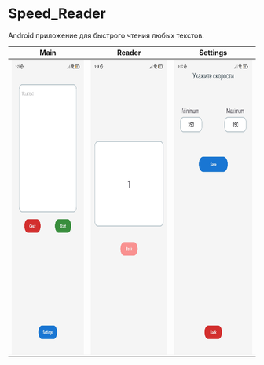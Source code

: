 # Speed_Reader
Android приложение для быстрого чтения любых текстов.

| Main |   Reader  | Settings |
|------|-----------|----------|
|<img align="left" width="270" height="600" src="https://github.com/srcelomac/Speed_Reader/blob/main/Screnshots/Main.jpg">| <img align="left" width="270" height="600" src="https://github.com/srcelomac/Speed_Reader/blob/main/Screnshots/Reader.jpg">| <img align="left" width="270" height="600" src="https://github.com/srcelomac/Speed_Reader/blob/main/Screnshots/Settings.jpg"> |
